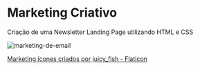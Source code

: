 # Marketing Criativo 

Criação de uma Newsletter Landing Page utilizando HTML e CSS



![marketing-de-email](https://user-images.githubusercontent.com/99370978/214669619-b9178c5a-41ee-4944-b71c-cf1f3f0a47d8.png)





<a href="https://www.flaticon.com/br/icones-gratis/marketing" title="marketing ícones">Marketing ícones criados por juicy_fish - Flaticon</a>

